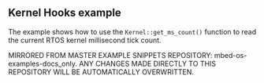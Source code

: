 ## Kernel Hooks example

The example shows how to use the `Kernel::get_ms_count()` function to read the current RTOS kernel millisecond tick count.

MIRRORED FROM MASTER EXAMPLE SNIPPETS REPOSITORY: mbed-os-examples-docs_only.
ANY CHANGES MADE DIRECTLY TO THIS REPOSITORY WILL BE AUTOMATICALLY OVERWRITTEN.
